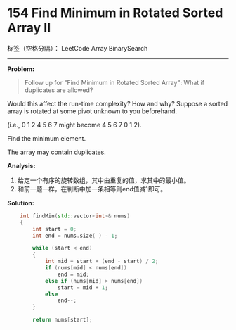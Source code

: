 ﻿# 154 Find Minimum in Rotated Sorted Array II

标签（空格分隔）： LeetCode Array BinarySearch

---

**Problem:**
>   Follow up for "Find Minimum in Rotated Sorted Array":
What if duplicates are allowed?
>
Would this affect the run-time complexity? How and why?
Suppose a sorted array is rotated at some pivot unknown to you beforehand.
>
(i.e., 0 1 2 4 5 6 7 might become 4 5 6 7 0 1 2).
>
Find the minimum element.
>
The array may contain duplicates.

**Analysis:**

 1. 给定一个有序的旋转数组，其中由重复的值，求其中的最小值。
 2. 和前一题一样，在判断中加一条相等则end值减1即可。

**Solution:**
```cpp
	int findMin(std::vector<int>& nums)
	{
		int start = 0;
		int end = nums.size( ) - 1;

		while (start < end)
		{
			int mid = start + (end - start) / 2;
			if (nums[mid] < nums[end])
				end = mid;
			else if (nums[mid] > nums[end])
				start = mid + 1;
			else
				end--;
		}

		return nums[start];
```
 
 
